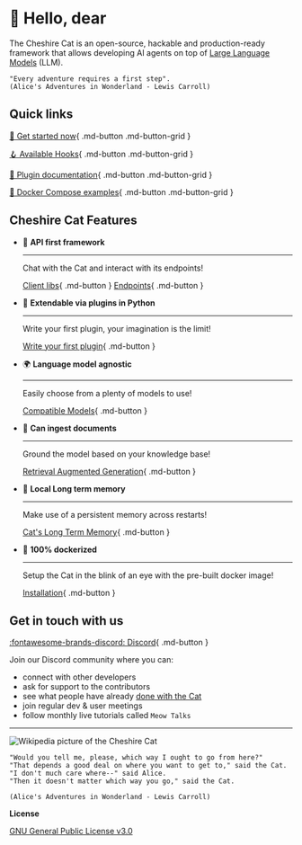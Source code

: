 # &#128075; Hello, dear

The Cheshire Cat is an open-source, hackable and production-ready framework that allows developing AI agents on top of [Large Language Models](faq/llm-concepts/llm.md) (LLM).

```
"Every adventure requires a first step".
(Alice's Adventures in Wonderland - Lewis Carroll)
```

## Quick links

<div class="grid" markdown>

[&#127939; Get started now](quickstart/installation-configuration.md){ .md-button .md-button-grid }
 
[&#129693; Available Hooks](plugins/hooks.md#available-hooks){ .md-button .md-button-grid }

[&#128268; Plugin documentation](plugins/plugins.md){ .md-button .md-button-grid }

[&#128640; Docker Compose examples](production/administrators/docker-compose.md){ .md-button .md-button-grid }

</div>

## Cheshire Cat Features


<div class="grid cards" markdown>

- &#129520; __API first framework__

    ---

    Chat with the Cat and interact with its endpoints!

    [Client libs](production/network/clients.md){ .md-button }
    [Endpoints](production/network/http-endpoints.md){ .md-button }

- &#128640; __Extendable via plugins in Python__

    ---

    Write your first plugin, your imagination is the limit!

    [Write your first plugin](quickstart/prepare-plugin.md){ .md-button }

- &#127757; __Language model agnostic__

    ---

    Easily choose from a plenty of models to use!

    [Compatible Models](production/administrators/docker-compose.md#cat-ollama){ .md-button }

- &#128220; __Can ingest documents__

    ---

    Ground the model based on your knowledge base!

    [Retrieval Augmented Generation](faq/llm-concepts/rag.md){ .md-button }

- &#128024; __Local Long term memory__

    ---

    Make use of a persistent memory across restarts!

    [Cat's Long Term Memory](framework/cat-components/memory/long_term_memory.md){ .md-button }

- &#128011; __100% dockerized__

    ---

    Setup the Cat in the blink of an eye with the pre-built docker image!

    [Installation](quickstart/installation-configuration.md){ .md-button }

</div>

## Get in touch with us

[:fontawesome-brands-discord: Discord](https://discord.gg/bHX5sNFCYU){ .md-button }

Join our Discord community where you can:

- connect with other developers
- ask for support to the contributors
- see what people have already [done with the Cat](https://discord.com/channels/1092359754917089350/1099439547500220427)
- join regular dev & user meetings
- follow monthly live tutorials called `Meow Talks`

---

![Wikipedia picture of the Cheshire Cat](assets/img/cheshire-cat-tree-shade.jpg)

    "Would you tell me, please, which way I ought to go from here?"
    "That depends a good deal on where you want to get to," said the Cat.
    "I don't much care where--" said Alice.
    "Then it doesn't matter which way you go," said the Cat.

    (Alice's Adventures in Wonderland - Lewis Carroll)

__License__

[GNU General Public License v3.0](https://raw.githubusercontent.com/cheshire-cat-ai/core/main/LICENSE)
